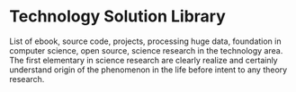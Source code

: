 # Technology Solution Library
List of ebook, source code, projects, processing huge data, foundation in computer science, open source, science research in the technology area. The first elementary in science research are clearly realize and certainly understand origin of the phenomenon in the life before intent to any theory research.  
